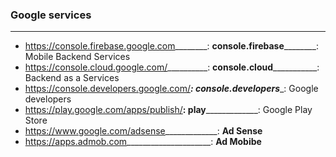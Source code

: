 ### Google services

-----------------------

* https://console.firebase.google.com________: **console.firebase**________: Mobile Backend Services
* https://console.cloud.google.com/__________: **console.cloud**___________: Backend as a Services
* https://console.developers.google.com/_____: **console.developers**______: Google developers
* https://play.google.com/apps/publish/______: **play**___________________: Google Play Store
* https://www.google.com/adsense_____________: **Ad Sense**
* https://apps.admob.com_____________________: **Ad Mobibe**
